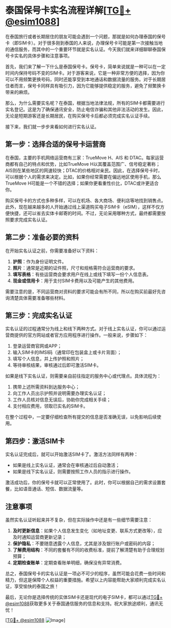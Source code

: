 # 泰国保号卡实名流程详解[[TG💪+ @esim1088](https://t.me/s/esim1088)]

在泰国旅行或者长期居住的朋友可能会遇到一个问题，那就是如何办理泰国的保号卡（即SIM卡）。对于很多刚到泰国的人来说，办理保号卡可能是第一次接触当地的通信服务，而其中的一个重要环节就是实名认证。今天我们就来详细聊聊泰国保号卡实名的具体步骤和注意事项。

首先，我们来了解一下什么是泰国保号卡。保号卡，简单来说就是一种可以在一定时间内保持号码不变的SIM卡。对于游客来说，它是一种非常方便的选择，因为你可以不用频繁更换号码，同时还能享受到本地通话和数据流量的服务。对于长期居住者而言，保号卡同样具有吸引力，因为它能够提供稳定的服务，避免了频繁换卡带来的麻烦。

那么，为什么需要实名呢？在泰国，根据当地法律法规，所有的SIM卡都需要进行实名登记。这是为了确保通讯安全，防止电信诈骗和其他非法活动的发生。因此，无论是短期游客还是长期居民，在购买保号卡后都必须完成实名认证手续。

接下来，我们就一步步来看如何进行实名认证。

## 第一步：选择合适的保号卡运营商

在泰国，主要的手机网络运营商有三家：TrueMove H、AIS 和 DTAC。每家运营商都有自己的特点和优势，比如TrueMove H以其覆盖范围广、信号稳定著称；AIS则在某些地区的网速较快；DTAC的价格相对亲民。因此，在选择保号卡时，可以根据个人的需求来决定。比如，如果你经常需要在偏远地区使用手机，那么TrueMove H可能是一个不错的选择；如果你更看重性价比，DTAC或许更适合你。

购买保号卡的方式也多种多样，可以在机场、各大商场、便利店等地找到销售点。此外，现在越来越多的人开始通过线上渠道购买电子SIM卡（eSIM），这样不仅方便快捷，还可以省去实体卡邮寄的时间。不过，无论采用哪种方式，最终都需要按照要求完成实名认证。

## 第二步：准备必要的资料

在开始实名认证之前，你需要准备好以下资料：

1. **护照**：作为身份证明文件。
2. **照片**：通常是近期的证件照，尺寸和规格需符合运营商的要求。
3. **填写表格**：有些运营商会要求用户在线上或线下填写一份个人信息表。
4. **现金或信用卡**：用于支付SIM卡费用以及可能产生的其他费用。

需要注意的是，不同运营商对资料的要求可能会有所不同，所以在购买前最好先咨询清楚具体需要准备哪些材料。

## 第三步：完成实名认证

实名认证的过程通常分为线上和线下两种方式。对于线上实名认证，你可以通过运营商提供的官方网站或者官方应用程序进行操作。一般来说，步骤如下：

1. 登录运营商官网或APP；
2. 输入SIM卡的IMSI码（通常印在包装盒上或卡片背面）；
3. 填写个人信息，并上传护照和照片；
4. 等待审核结果，审核通过后即可激活SIM卡。

如果是线下实名认证，则需要亲自前往指定的服务中心或代理点。具体流程为：

1. 携带上述所需资料到达服务中心；
2. 向工作人员出示护照并说明需要办理实名认证；
3. 工作人员核对信息无误后，协助你完成相关手续；
4. 支付相应费用，领取已实名的SIM卡。

在整个过程中，一定要仔细检查所有提交的信息是否准确无误，以免影响后续使用。

## 第四步：激活SIM卡

实名认证完成后，就可以开始激活SIM卡了。激活方法同样有两种：

- 如果是线上实名认证，通常会在审核通过后自动激活；
- 如果是线下实名认证，则需要按照工作人员的指示进行操作。

激活成功后，你的保号卡就可以正常使用了。此时，你可以根据自己的需求设置套餐，比如语音通话、短信、数据流量等。

## 注意事项

虽然实名认证听起来并不复杂，但在实际操作中还是有一些细节需要注意：

1. **及时更新信息**：如果个人信息发生变化（如地址变更、联系方式更改等），应及时通知运营商更新记录；
2. **保护隐私**：不要随意透露个人信息，尤其是涉及银行账户或密码的内容；
3. **了解费用结构**：不同的套餐有不同的收费标准，提前了解清楚有助于合理规划预算；
4. **定期检查账单**：定期查看账单明细，确保没有异常消费。

总之，泰国保号卡的实名认证是一项必不可少的程序，虽然可能会花费一些时间和精力，但这是保障个人权益的重要措施。希望以上内容能帮助大家顺利完成实名认证，享受愉快的泰国之旅！

最后，无论你是选择传统的实体SIM卡还是现代的电子SIM卡，都可以通过[TG💪+ @esim1088](https://t.me/s/esim1088)获取更多关于泰国通信服务的信息和支持。祝大家旅途顺利，通讯无忧！

[[TG💪+ @esim1088](https://t.me/s/esim1088) ![Image](https://i.postimg.cc/4NQfJmqS/Snipaste-2025-05-13-00-14-12.png)]